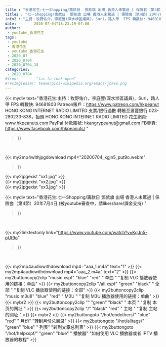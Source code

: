 ```yaml
---
title : "香港花生:七一Shopping/籌款日  鄧紫旗 出場 香港人未驚過 | 保險套（第4節）20年7月4日 (被youtube審查中，請like/share/課金支持) "
title2 : "七一Shopping/籌款日  鄧紫旗 出場 香港人未驚過 | 保險套（第4節）20年7月4日 (被youtube審查中，請like/share/課金支持) "
info2 : "主持：牧野佑介，李庭豐(深水埗區議員)，Suri，路人甲  FPS 轉數快: 94681803 Patreon賬戶：https://www.patreon.com/hkpeanut HONG KONG INTERNET RADIO LIMITED 支票/銀行過數 轉賬至滙豐銀行 023-280233-838，抬頭 HONG KONG INTERNET RADIO LIMITED  花生網頁: www.hkpeanuts.com PayPal 付款賬號: hkangrypeanut@gmail.com FB專頁: https://www.facebook.com/hkpeanuts/ "
date:        2020-07-04T18:23:19-07:00
author:
 - youtube_香港花生
tags:
 - youtube
 - 香港花生
 - youtube_香港花生
 - 2020_07
 - 2020_0704
 - 2020_0704_18
categories:
 - 2020_0704
#icon:        "fas fa-lock-open"
#resImgTeaser: teaserpics/wikipedia.org/emacs-jokes.png
---
```


{{< mydiv text="香港花生:主持：牧野佑介，李庭豐(深水埗區議員)，Suri，路人甲  FPS 轉數快: 94681803 Patreon賬戶：https://www.patreon.com/hkpeanut HONG KONG INTERNET RADIO LIMITED 支票/銀行過數 轉賬至滙豐銀行 023-280233-838，抬頭 HONG KONG INTERNET RADIO LIMITED  花生網頁: www.hkpeanuts.com PayPal 付款賬號: hkangrypeanut@gmail.com FB專頁: https://www.facebook.com/hkpeanuts/ "
>}}
<br>


{{< my2mp4withjpgdownload mp4="20200704_kgjn5_put9o.webm"
>}}

{{< my2jpgexist "xx1.jpg" >}}<br>
{{< my2jpgexist "xx2.jpg" >}}<br>
{{< my2jpgexist "xx3.jpg" >}}<br>



{{< mydiv text="香港花生:七一Shopping/籌款日  鄧紫旗 出場 香港人未驚過 | 保險套（第4節）20年7月4日 (被youtube審查中，請like/share/課金支持) "
>}}
<br>

{{< my2linktextonly link="https://www.youtube.com/watch?v=KgJn5-pUt9o"
>}}


<br>

{{< my2mp4audiowithdownload mp4="aaa_1.m4a"    text="1" >}}
{{< my2mp4audiowithdownload mp4="aaa_2.m4a"    text="2" >}}
{{< my2buttoncopy2clip "music.xspf"        "blue"   "red"    " 单曲 "  "复制 VLC 播放器使用的链接：单曲" >}} {{< my2buttoncopy2clip "/all.xspf"         "green"  "black"  " 全部 "  "复制 VLC 播放器使用的链接：全部" >}} {{< my2buttoncopy2clip "music.m3u8"        "blue"   "red"    " M3U  "    "复制 M3U 播放器使用的链接：单曲" >}} {{< mybr2 >}} {{< my2buttoncopy2clip ""                  "green"  "black"  " 本页 "    "复制 本页的网址 " >}} {{< my2buttoncopy2clip "/"                 "black"  "red"    " 主站 "    "复制 主站的网址 " >}} {{< mybr2 >}} {{< my2buttongoto      "/hot/endothers/"   "blue"   "red"    " 月份"   "转到月份总目录" >}} {{< my2buttongoto      "/hot/alltags/"     "green"  "blue"   " 列表"   "转到文章总列表" >}} {{< my2buttongoto      "/hot/helpxspf/"    "green"  "blue"   " 播放器" "如何使用 VLC 播放器或者 IPTV 播放器的教程" >}} 
